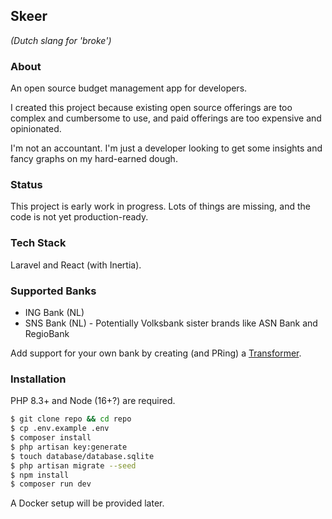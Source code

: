 ## Skeer

*(Dutch slang for 'broke')*

### About

An open source budget management app for developers.

I created this project because existing open source offerings are too complex and cumbersome to use, and paid offerings
are too expensive and opinionated.

I'm not an accountant. I'm just a developer looking to get some insights and fancy graphs on my hard-earned dough.

### Status

This project is early work in progress. Lots of things are missing, and the code is not yet production-ready.

### Tech Stack

Laravel and React (with Inertia).

### Supported Banks

- ING Bank (NL)
- SNS Bank (NL) - Potentially Volksbank sister brands like ASN Bank and RegioBank

Add support for your own bank by creating (and PRing) a [Transformer](app/Domain/Transaction/Transformers).

### Installation

PHP 8.3+ and Node (16+?) are required.

```sh
$ git clone repo && cd repo
$ cp .env.example .env
$ composer install
$ php artisan key:generate
$ touch database/database.sqlite
$ php artisan migrate --seed
$ npm install
$ composer run dev
```

A Docker setup will be provided later.
